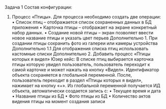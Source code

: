 Задача 1
Состав конфигурации:
1. Процесс «Птицы».
Для процесса необходимо создать две операции:
• Список птиц – отображается список сохраненных данных в БД приложения
• Карточка птицы – отображает на экране конкретный набор данных.
• Создание новой птицы – экран позволяет ввести новое название птицы и указать цвет перьев
Дополнительно 1.
При создании птицы сохранить фото из галереи или камеры устройства
Дополнительно 1.1 Для отображения списка птиц использовать кастомные списки 
Дополнительно 2.
Добавить процесс «Птицы которых я видел»
Юзер кейс: В списке птиц выбирается карточка птицы которую увидел пользователь, пользователь переходит к самой карточке и может нажать на кнопку «Видел». Идентификатор объекта сохраняется в глобальной переменной.
После, пользователь переходит в раздел «Птицы которых я видел», нажимает на кнопку «+». Из глобальной переменной получается ИД объекта, автоматически создается запись с:
• Текущее время и дата
• Название птицы из БД
• Фото птицы из БД
• Количество актов видения птицы на момент создания записи 